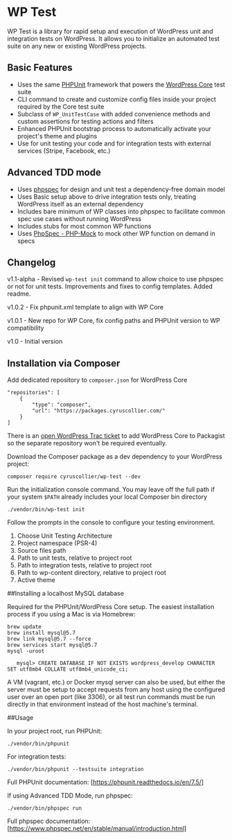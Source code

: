 # WP Test

WP Test is a library for rapid setup and execution of WordPress unit and integration tests on WordPress. 
It allows you to initialize an automated test suite on any new or existing WordPress projects.

## Basic Features

* Uses the same [PHPUnit](https://github.com/sebastianbergmann/phpunit) framework that powers the [WordPress Core](https://github.com/wordpress/wordpress) test suite
* CLI command to create and customize config files inside your project required by the Core test suite
* Subclass of `WP_UnitTestCase` with added convenience methods and custom assertions for testing actions and filters
* Enhanced PHPUnit bootstrap process to automatically activate your project's theme and plugins
* Use for unit testing your code and for integration tests with external services (Stripe, Facebook, etc.)

## Advanced TDD mode
* Uses [phpspec](https://github.com/phpspec/phpspec) for design and unit test a dependency-free domain model
* Uses Basic setup above to drive integration tests only, treating WordPress itself as an external dependency
* Includes bare minimum of WP classes into phpspec to facilitate common spec use cases without running WordPress
* Includes stubs for most common WP functions
* Uses [PhpSpec - PHP-Mock](http://github.com/cyruscollier/phpspec-php-mock) to mock other WP function on demand in specs

## Changelog

v1.1-alpha - Revised `wp-test init` command to allow choice to use phpspec or not for unit tests. Improvements and fixes to config templates. Added readme. 

v1.0.2 - Fix phpunit.xml template to align with WP Core

v1.0.1 - New repo for WP Core, fix config paths and PHPUnit version to WP compatibility

v1.0 - Initial version

## Installation via Composer

Add dedicated repository to `composer.json` for WordPress Core

```
"repositories": [
    {
        "type": "composer",
        "url": "https://packages.cyruscollier.com/"
    }
]
```

There is an [open WordPress Trac ticket](https://core.trac.wordpress.org/ticket/49077) to add WordPress Core to Packagist so the separate repository won't be required eventually.

Download the Composer package as a dev dependency to your WordPress project:

```
composer require cyruscollier/wp-test --dev
```

Run the initialization console command. You may leave off the full path if your system `$PATH` already includes your local Composer bin directory

```
./vendor/bin/wp-test init
```

Follow the prompts in the console to configure your testing environment.

1. Choose Unit Testing Architecture
1. Project namespace (PSR-4)
1. Source files path
1. Path to unit tests, relative to project root
1. Path to integration tests, relative to project root
1. Path to wp-content directory, relative to project root
1. Active theme

##Installing a localhost MySQL database

Required for the PHPUnit/WordPress Core setup. 
The easiest installation process if you using a Mac is via Homebrew:

```
brew update
brew install mysql@5.7
brew link mysql@5.7 --force
brew services start mysql@5.7
mysql -uroot

   mysql> CREATE DATABASE IF NOT EXISTS wordpress_develop CHARACTER SET utf8mb4 COLLATE utf8mb4_unicode_ci;

```

A VM (vagrant, etc.) or Docker mysql server can also be used, 
but either the server must be setup to accept requests from any host using the configured user over an open port (like 3306),
or all test run commands must be run directly in that environment instead of the host machine's terminal.

##Usage

In your project root, run PHPUnit:

```
./vendor/bin/phpunit
```

For integration tests:

```
./vendor/bin/phpunit --testsuite integration
```

Full PHPUnit documentation: [https://phpunit.readthedocs.io/en/7.5/]

If using Advanced TDD Mode, run phpspec:

```
./vendor/bin/phpspec run
```

Full phpspec documentation: [https://www.phpspec.net/en/stable/manual/introduction.html]
